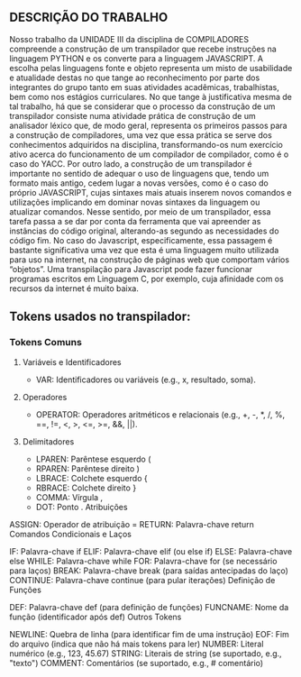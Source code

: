 ## DESCRIÇÃO DO TRABALHO
Nosso trabalho da UNIDADE III da disciplina de COMPILADORES compreende a construção de um transpilador que recebe instruções na linguagem PYTHON e os converte para a linguagem JAVASCRIPT. A escolha pelas linguagens fonte e objeto representa um misto de usabilidade e atualidade destas no que tange ao reconhecimento por parte dos integrantes do grupo tanto em suas atividades acadêmicas, trabalhistas, bem como nos estágios curriculares.
No que tange à justificativa mesma de tal trabalho, há que se considerar que o processo da construção de um transpilador consiste numa atividade prática de construção de um analisador léxico que, de modo geral, representa os primeiros passos para a construção de compiladores, uma vez que essa prática se serve dos conhecimentos adquiridos na disciplina, transformando-os num exercício ativo acerca do funcionamento de um compilador de compilador, como é o caso do YACC.
Por outro lado, a construção de um transpilador é importante no sentido de adequar o uso de linguagens que, tendo um formato mais antigo, cedem lugar a novas versões, como é o caso do próprio JAVASCRIPT, cujas sintaxes mais atuais inserem novos comandos e utilizações implicando em dominar novas sintaxes da linguagem ou atualizar comandos. Nesse sentido, por meio de um transpilador, essa tarefa passa a se dar por conta da ferramenta que vai apreender as instâncias do código original, alterando-as segundo as necessidades do código fim.
No caso do Javascript, especificamente, essa passagem é bastante significativa uma vez que esta é uma linguagem muito utilizada para uso na internet, na construção de páginas web que comportam vários “objetos”. Uma transpilação para Javascript pode fazer funcionar programas escritos em Linguagem C, por exemplo, cuja afinidade com os recursos da internet é muito baixa.

## Tokens usados no transpilador:
### Tokens Comuns
1. Variáveis e Identificadores
    - VAR: Identificadores ou variáveis (e.g., x, resultado, soma).
2. Operadores
    - OPERATOR: Operadores aritméticos e relacionais (e.g., +, -, *, /, %, ==, !=, <, >, <=, >=, &&, ||).

3. Delimitadores
    - LPAREN: Parêntese esquerdo (
    - RPAREN: Parêntese direito )
    - LBRACE: Colchete esquerdo {
    - RBRACE: Colchete direito }
    - COMMA: Vírgula ,
    - DOT: Ponto .
Atribuições

ASSIGN: Operador de atribuição =
RETURN: Palavra-chave return
Comandos Condicionais e Laços

IF: Palavra-chave if
ELIF: Palavra-chave elif (ou else if)
ELSE: Palavra-chave else
WHILE: Palavra-chave while
FOR: Palavra-chave for (se necessário para laços)
BREAK: Palavra-chave break (para saídas antecipadas do laço)
CONTINUE: Palavra-chave continue (para pular iterações)
Definição de Funções

DEF: Palavra-chave def (para definição de funções)
FUNCNAME: Nome da função (identificador após def)
Outros Tokens

NEWLINE: Quebra de linha (para identificar fim de uma instrução)
EOF: Fim do arquivo (indica que não há mais tokens para ler)
NUMBER: Literal numérico (e.g., 123, 45.67)
STRING: Literais de string (se suportado, e.g., "texto")
COMMENT: Comentários (se suportado, e.g., # comentário)

